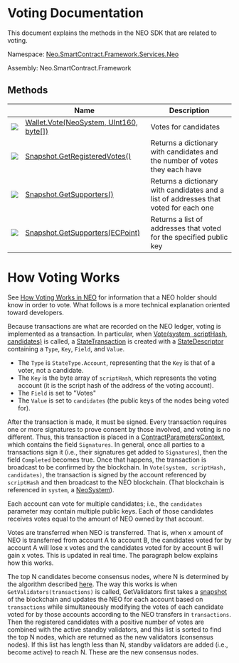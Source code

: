 # Voting Documentation

This document explains the methods in the NEO SDK that are related to voting.

Namespace: [Neo.SmartContract.Framework.Services.Neo](../neo.md)

Assembly: Neo.SmartContract.Framework

## Methods

| | Name | Description |
| ---------------------------------------- | ---------------------------------------- | ---------------------------------------- |
| ![](https://i-msdn.sec.s-msft.com/dynimg/IC91302.jpeg) | [Wallet.Vote(NeoSystem, UInt160, byte[])](Voting/Wallet.Vote.md) | Votes for candidates|
| ![](https://i-msdn.sec.s-msft.com/dynimg/IC91302.jpeg) | [Snapshot.GetRegisteredVotes()](Voting/Snapshot.GetRegisteredVotes.md)  | Returns a dictionary with candidates and the number of votes they each have|
| ![](https://i-msdn.sec.s-msft.com/dynimg/IC91302.jpeg) | [Snapshot.GetSupporters()](Voting/Snapshot.GetSupporters.md) | Returns a dictionary with candidates and a list of addresses that voted for each one |
| ![](https://i-msdn.sec.s-msft.com/dynimg/IC91302.jpeg) | [Snapshot.GetSupporters(ECPoint)](Voting/Snapshot.GetSupporters(ECPoint).md) | Returns a list of addresses that voted for the specified public key |

# How Voting Works
See [How Voting Works in NEO](https://github.com/taomo-eo/docs/blob/master/Voting-Mechanism/How-Voting-Works-In-NEO.md)
for information that a NEO holder should know in order to vote. What follows is a more technical explanation oriented toward developers.

Because transactions are what are recorded on the NEO ledger, voting is implemented as a transaction. In particular, 
when [Vote(system, scriptHash, candidates)](Voting/Wallet.Vote.md) is called, a [StateTransaction](https://github.com/neo-project/neo/blob/master/neo/Network/P2P/Payloads/StateTransaction.cs) is created
with a [StateDescriptor](https://github.com/neo-project/neo/blob/master/neo/Network/P2P/Payloads/StateDescriptor.cs) containing a `Type`, `Key`, `Field`, and `Value`.
* The `Type` is `StateType.Account`, representing that the `Key` is that of a voter, not a candidate. 
* The `Key` is the byte array of `scriptHash`, which represents the voting account 
(it is the script hash of the address of the voting account). 
* The `Field` is set to "Votes"
* The `Value` is set to `candidates` (the public keys of the nodes being voted for).

After the transaction is made, it must be signed. Every transaction requires one or more signatures to prove consent by those involved, and voting is no different. Thus, this transaction is placed in a
[ContractParametersContext](https://github.com/neo-project/neo/blob/master/neo/SmartContract/ContractParametersContext.cs), which contains the field `Signatures`. In general, once all parties to a
transactions sign it (i.e., their signatures get added to `Signatures`), then the field `Completed` becomes true. Once that happens, the transaction is broadcast to be confirmed by the blockchain.
In `Vote(system, scriptHash, candidates)`, the transaction is signed by the account referenced by `scriptHash` and then broadcast to the NEO blockchain. (That blockchain is referenced in `system`, a [NeoSystem](https://github.com/neo-project/neo/blob/master/neo/NeoSystem.cs)).

Each account can vote for multiple candidates; i.e., the `candidates` parameter may contain multiple public keys. Each of those candidates receives votes equal to the amount of NEO owned by that account.

Votes are transferred when NEO is transferred. That is, when x amount of NEO is transferred from account A to account B, the candidates voted for by account A will lose x votes and the candidates voted for by account B will gain x votes.
This is updated in real time. The paragraph below explains how this works.

The top N candidates become consensus nodes, where N is determined by the algorithm described [here](https://neo-ngd.github.io/reference/How-To-Become-NEO-Consensus-Node.html#42-voting). 
The way this works is when `GetValidators(transactions)` is called, GetValidators first takes a [snapshot](https://github.com/neo-project/neo/blob/master/neo/Persistence/Snapshot.cs) of the blockchain
and updates the NEO for each account based on `transactions` while simultaneously modifying the votes of each candidate voted for by those accounts according to the NEO transfers in `transactions`.
Then the registered candidates with a positive number of votes are combined with the active standby validators, and this list is sorted to find the top N nodes, which are returned as the new validators (consensus nodes).
If this list has length less than N, standby validators are added (i.e., become active) to reach N. These are the new consensus nodes.

